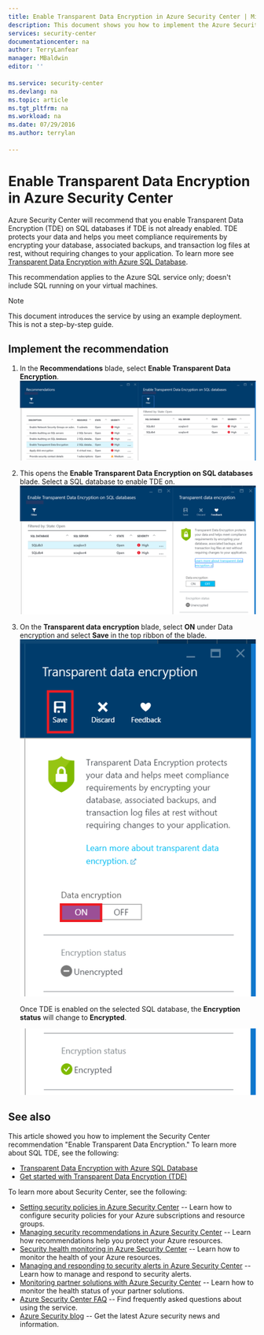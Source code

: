 ```yaml
---
title: Enable Transparent Data Encryption in Azure Security Center | Microsoft Azure
description: This document shows you how to implement the Azure Security Center recommendation **Enable Transparent Data Encryption**.
services: security-center
documentationcenter: na
author: TerryLanfear
manager: MBaldwin
editor: ''

ms.service: security-center
ms.devlang: na
ms.topic: article
ms.tgt_pltfrm: na
ms.workload: na
ms.date: 07/29/2016
ms.author: terrylan

---
```

# Enable Transparent Data Encryption in Azure Security Center
Azure Security Center will recommend that you enable Transparent Data Encryption (TDE) on SQL databases if TDE is not already enabled. TDE protects your data and helps you meet compliance requirements by encrypting your database, associated backups, and transaction log files at rest, without requiring changes to your application. To learn more see [Transparent Data Encryption with Azure SQL Database](https://msdn.microsoft.com/library/dn948096).

This recommendation applies to the Azure SQL service only; doesn't include SQL running on your virtual machines.

> [!NOTE]
> This document introduces the service by using an example deployment.  This is not a step-by-step guide.
> 
> 

## Implement the recommendation
1. In the **Recommendations** blade, select **Enable Transparent Data Encryption**.
   ![Enable Transparent Data Encryption][1]
2. This opens the **Enable Transparent Data Encryption on SQL databases** blade. Select a SQL database to enable TDE on.
   ![Select SQL DB to enable TDE on][2]
3. On the **Transparent data encryption** blade, select **ON** under Data encryption and select **Save** in the top ribbon of the blade.
   ![Turn on TDE][3]
   
   Once TDE is enabled on the selected SQL database, the **Encryption status** will change to **Encrypted**.    
   
   ![Encryption status][4]

## See also
This article showed you how to implement the Security Center recommendation "Enable Transparent Data Encryption." To learn more about SQL TDE, see the following:

* [Transparent Data Encryption with Azure SQL Database](https://msdn.microsoft.com/library/dn948096)
* [Get started with Transparent Data Encryption (TDE)](../sql-data-warehouse/sql-data-warehouse-encryption-tde.md)

To learn more about Security Center, see the following:

* [Setting security policies in Azure Security Center](security-center-policies.md) -- Learn how to configure security policies for your Azure subscriptions and resource groups.
* [Managing security recommendations in Azure Security Center](security-center-recommendations.md) -- Learn how recommendations help you protect your Azure resources.
* [Security health monitoring in Azure Security Center](security-center-monitoring.md) -- Learn how to monitor the health of your Azure resources.
* [Managing and responding to security alerts in Azure Security Center](security-center-managing-and-responding-alerts.md) -- Learn how to manage and respond to security alerts.
* [Monitoring partner solutions with Azure Security Center](security-center-partner-solutions.md) -- Learn how to monitor the health status of your partner solutions.
* [Azure Security Center FAQ](security-center-faq.md) -- Find frequently asked questions about using the service.
* [Azure Security blog](http://blogs.msdn.com/b/azuresecurity/) -- Get the latest Azure security news and information.

<!--Image references-->
[1]: ./media/security-center-enable-tde-on-sql-databases/enable-tde.png
[2]:./media/security-center-enable-tde-on-sql-databases/transparent-data-encryption-blade.png
[3]: ./media/security-center-enable-tde-on-sql-databases/turn-on-tde.png
[4]: ./media/security-center-enable-tde-on-sql-databases/encrypted.png

